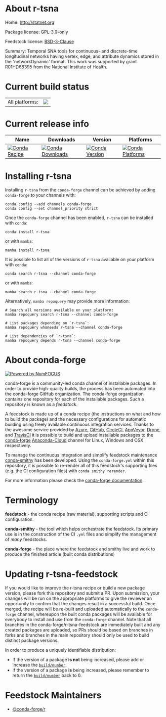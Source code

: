 About r-tsna
============

Home: http://statnet.org

Package license: GPL-3.0-only

Feedstock license: [BSD-3-Clause](https://github.com/conda-forge/r-tsna-feedstock/blob/main/LICENSE.txt)

Summary: Temporal SNA tools for continuous- and discrete-time longitudinal networks having vertex, edge, and attribute dynamics stored in the 'networkDynamic' format. This work was supported by grant R01HD68395 from the National Institute of Health.

Current build status
====================


<table><tr><td>All platforms:</td>
    <td>
      <a href="https://dev.azure.com/conda-forge/feedstock-builds/_build/latest?definitionId=6309&branchName=main">
        <img src="https://dev.azure.com/conda-forge/feedstock-builds/_apis/build/status/r-tsna-feedstock?branchName=main">
      </a>
    </td>
  </tr>
</table>

Current release info
====================

| Name | Downloads | Version | Platforms |
| --- | --- | --- | --- |
| [![Conda Recipe](https://img.shields.io/badge/recipe-r--tsna-green.svg)](https://anaconda.org/conda-forge/r-tsna) | [![Conda Downloads](https://img.shields.io/conda/dn/conda-forge/r-tsna.svg)](https://anaconda.org/conda-forge/r-tsna) | [![Conda Version](https://img.shields.io/conda/vn/conda-forge/r-tsna.svg)](https://anaconda.org/conda-forge/r-tsna) | [![Conda Platforms](https://img.shields.io/conda/pn/conda-forge/r-tsna.svg)](https://anaconda.org/conda-forge/r-tsna) |

Installing r-tsna
=================

Installing `r-tsna` from the `conda-forge` channel can be achieved by adding `conda-forge` to your channels with:

```
conda config --add channels conda-forge
conda config --set channel_priority strict
```

Once the `conda-forge` channel has been enabled, `r-tsna` can be installed with `conda`:

```
conda install r-tsna
```

or with `mamba`:

```
mamba install r-tsna
```

It is possible to list all of the versions of `r-tsna` available on your platform with `conda`:

```
conda search r-tsna --channel conda-forge
```

or with `mamba`:

```
mamba search r-tsna --channel conda-forge
```

Alternatively, `mamba repoquery` may provide more information:

```
# Search all versions available on your platform:
mamba repoquery search r-tsna --channel conda-forge

# List packages depending on `r-tsna`:
mamba repoquery whoneeds r-tsna --channel conda-forge

# List dependencies of `r-tsna`:
mamba repoquery depends r-tsna --channel conda-forge
```


About conda-forge
=================

[![Powered by
NumFOCUS](https://img.shields.io/badge/powered%20by-NumFOCUS-orange.svg?style=flat&colorA=E1523D&colorB=007D8A)](https://numfocus.org)

conda-forge is a community-led conda channel of installable packages.
In order to provide high-quality builds, the process has been automated into the
conda-forge GitHub organization. The conda-forge organization contains one repository
for each of the installable packages. Such a repository is known as a *feedstock*.

A feedstock is made up of a conda recipe (the instructions on what and how to build
the package) and the necessary configurations for automatic building using freely
available continuous integration services. Thanks to the awesome service provided by
[Azure](https://azure.microsoft.com/en-us/services/devops/), [GitHub](https://github.com/),
[CircleCI](https://circleci.com/), [AppVeyor](https://www.appveyor.com/),
[Drone](https://cloud.drone.io/welcome), and [TravisCI](https://travis-ci.com/)
it is possible to build and upload installable packages to the
[conda-forge](https://anaconda.org/conda-forge) [Anaconda-Cloud](https://anaconda.org/)
channel for Linux, Windows and OSX respectively.

To manage the continuous integration and simplify feedstock maintenance
[conda-smithy](https://github.com/conda-forge/conda-smithy) has been developed.
Using the ``conda-forge.yml`` within this repository, it is possible to re-render all of
this feedstock's supporting files (e.g. the CI configuration files) with ``conda smithy rerender``.

For more information please check the [conda-forge documentation](https://conda-forge.org/docs/).

Terminology
===========

**feedstock** - the conda recipe (raw material), supporting scripts and CI configuration.

**conda-smithy** - the tool which helps orchestrate the feedstock.
                   Its primary use is in the construction of the CI ``.yml`` files
                   and simplify the management of *many* feedstocks.

**conda-forge** - the place where the feedstock and smithy live and work to
                  produce the finished article (built conda distributions)


Updating r-tsna-feedstock
=========================

If you would like to improve the r-tsna recipe or build a new
package version, please fork this repository and submit a PR. Upon submission,
your changes will be run on the appropriate platforms to give the reviewer an
opportunity to confirm that the changes result in a successful build. Once
merged, the recipe will be re-built and uploaded automatically to the
`conda-forge` channel, whereupon the built conda packages will be available for
everybody to install and use from the `conda-forge` channel.
Note that all branches in the conda-forge/r-tsna-feedstock are
immediately built and any created packages are uploaded, so PRs should be based
on branches in forks and branches in the main repository should only be used to
build distinct package versions.

In order to produce a uniquely identifiable distribution:
 * If the version of a package **is not** being increased, please add or increase
   the [``build/number``](https://docs.conda.io/projects/conda-build/en/latest/resources/define-metadata.html#build-number-and-string).
 * If the version of a package **is** being increased, please remember to return
   the [``build/number``](https://docs.conda.io/projects/conda-build/en/latest/resources/define-metadata.html#build-number-and-string)
   back to 0.

Feedstock Maintainers
=====================

* [@conda-forge/r](https://github.com/conda-forge/r/)

